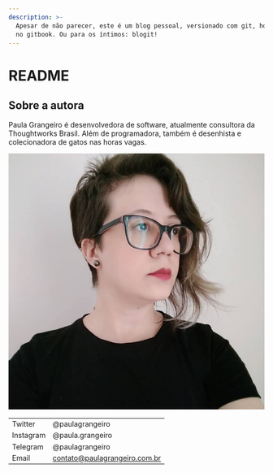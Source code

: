 ```yaml
---
description: >-
  Apesar de não parecer, este é um blog pessoal, versionado com git, hospedado
  no gitbook. Ou para os íntimos: blogit!
---
```


# README

## Sobre a autora

Paula Grangeiro é desenvolvedora de software, atualmente consultora da Thoughtworks Brasil.  Além de programadora, também é desenhista e colecionadora de gatos nas horas vagas.

![\#pracegover: eu de &#xF3;culos, pois sou m&#xED;ope, de camisa preta e batom vermelho, olhando para o nada ](.gitbook/assets/eu.JPG)

|  |  |
| :--- | :--- |
| Twitter | @paulagrangeiro |
| Instagram | @paula.grangeiro |
| Telegram | @paulagrangeiro |
| Email | contato@paulagrangeiro.com.br |

